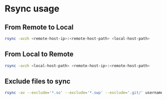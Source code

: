 # Rsync usage

## From Remote to Local

```bash
rsync -avzh <remote-host-ip>:<remote-host-path> <local-host-path>
```

## From Local to Remote

```bash
rsync -avzh <local-host-path> <remote-host-ip>:<remote-host-path>
```

## Exclude files to sync

```bash
rsync -av --exclude='*.so' --exclude='*.swp' --exclude='.git/' username@remote_host:/path/to/source/ /path/to/destination/
```

